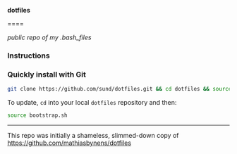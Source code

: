**dotfiles**

====

_public repo of my .bash_files_

### Instructions

### Quickly install with Git

```bash
git clone https://github.com/sund/dotfiles.git && cd dotfiles && source bootstrap.sh
```

To update, `cd` into your local `dotfiles` repository and then:

```bash
source bootstrap.sh
```

----

This repo was initially a shameless, slimmed-down copy of https://github.com/mathiasbynens/dotfiles

